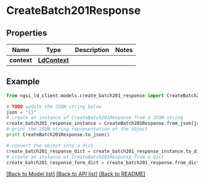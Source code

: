 # CreateBatch201Response


## Properties
Name | Type | Description | Notes
------------ | ------------- | ------------- | -------------
**context** | [**LdContext**](LdContext.md) |  | 

## Example

```python
from ngsi_ld_client.models.create_batch201_response import CreateBatch201Response

# TODO update the JSON string below
json = "{}"
# create an instance of CreateBatch201Response from a JSON string
create_batch201_response_instance = CreateBatch201Response.from_json(json)
# print the JSON string representation of the object
print CreateBatch201Response.to_json()

# convert the object into a dict
create_batch201_response_dict = create_batch201_response_instance.to_dict()
# create an instance of CreateBatch201Response from a dict
create_batch201_response_form_dict = create_batch201_response.from_dict(create_batch201_response_dict)
```
[[Back to Model list]](../README.md#documentation-for-models) [[Back to API list]](../README.md#documentation-for-api-endpoints) [[Back to README]](../README.md)


